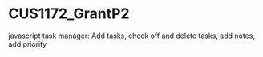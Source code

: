 # CUS1172_GrantP2
javascript task manager: Add tasks, check off and delete tasks, add notes, add priority

